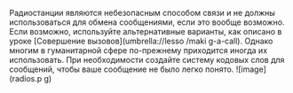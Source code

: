 [Title]: # (Почему радио)
[Order]: # (5)

Радиостанции являются небезопасным способом связи и не должны использоваться для обмена сообщениями, если это вообще возможно. Если возможно, используйте альтернативные варианты, как описано в уроке [Совершение вызовов](umbrella://lesso
/maki
g-a-call). Однако многим в гуманитарной сфере по-прежнему приходится иногда их использовать. При необходимости создайте систему кодовых слов для сообщений, чтобы ваше сообщение не было легко понято.
![image](radios.p
g)